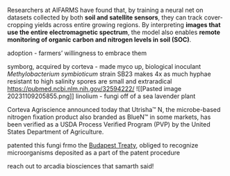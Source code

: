 
Researchers at AIFARMS have found that, by training a neural net on datasets collected by both **soil and satellite sensors**, they can track cover-cropping yields across entire growing regions. By interpreting **images that use the entire electromagnetic spectrum**, the model also enables **remote monitoring of organic carbon and nitrogen levels in soil (SOC)**.


adoption - farmers’ willingness to embrace them



symborg, acquired by corteva - made myco up, biological inoculant
	_Methylobacterium symbioticum_ strain SB23
		makes 4x as much hyphae
		resistant to high salinity
		spores are small and extraradical 
	https://pubmed.ncbi.nlm.nih.gov/32594222/
![[Pasted image 20231109205855.png]]
linolium - fungi off of a sea lavender plant 

Corteva Agriscience announced today that Utrisha™ N, the microbe-based nitrogen fixation product also branded as BlueN™ in some markets, has been verified as a USDA Process Verified Program (PVP) by the United States Department of Agriculture.

patented this fungi frmo the [Budapest Treaty](https://www.wipo.int/treaties/en/registration/budapest/), obliged to recognize microorganisms deposited as a part of the patent procedure
	


reach out to arcadia biosciences that samarth said!
